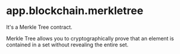 # app.blockchain.merkletree

It's a Merkle Tree contract.

Merkle Tree allows you to cryptographically prove that an element is contained in a set without revealing the entire set.
